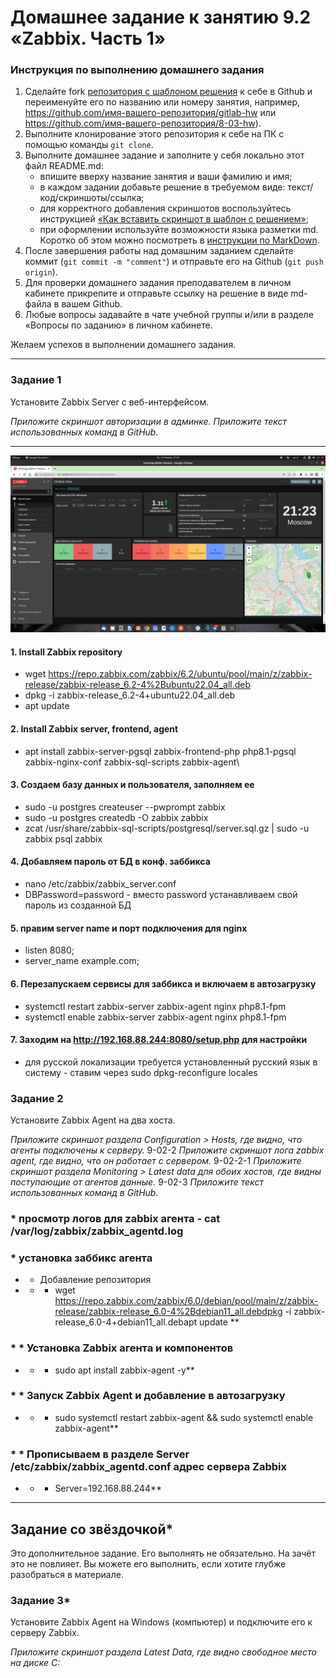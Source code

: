 # Домашнее задание к занятию 9.2 «Zabbix. Часть 1»

### Инструкция по выполнению домашнего задания

1. Сделайте fork [репозитория c шаблоном решения](https://github.com/netology-code/sys-pattern-homework) к себе в Github и переименуйте его по названию или номеру занятия, например, https://github.com/имя-вашего-репозитория/gitlab-hw или https://github.com/имя-вашего-репозитория/8-03-hw).
2. Выполните клонирование этого репозитория к себе на ПК с помощью команды `git clone`.
3. Выполните домашнее задание и заполните у себя локально этот файл README.md:
   * впишите вверху название занятия и ваши фамилию и имя;
   * в каждом задании добавьте решение в требуемом виде: текст/код/скриншоты/ссылка;
   * для корректного добавления скриншотов воспользуйтесь инструкцией [«Как вставить скриншот в шаблон с решением»](https://github.com/netology-code/sys-pattern-homework/blob/main/screen-instruction.md);
   * при оформлении используйте возможности языка разметки md. Коротко об этом можно посмотреть в [инструкции по MarkDown](https://github.com/netology-code/sys-pattern-homework/blob/main/md-instruction.md).
4. После завершения работы над домашним заданием сделайте коммит (`git commit -m "comment"`) и отправьте его на Github (`git push origin`).
5. Для проверки домашнего задания преподавателем в личном кабинете прикрепите и отправьте ссылку на решение в виде md-файла в вашем Github.
6. Любые вопросы задавайте в чате учебной группы и/или в разделе «Вопросы по заданию» в личном кабинете.

Желаем успехов в выполнении домашнего задания.

---

### Задание 1

Установите Zabbix Server с веб-интерфейсом.

*Приложите скриншот авторизации в админке.*
*Приложите текст использованных команд в GitHub.*

---
![alt_text](https://github.com/ivanmalyshev/9-hw/blob/srlb-14/files/hw-9.02-2.png)

#### 1. Install Zabbix repository
  * wget https://repo.zabbix.com/zabbix/6.2/ubuntu/pool/main/z/zabbix-release/zabbix-release_6.2-4%2Bubuntu22.04_all.deb
  * dpkg -i zabbix-release_6.2-4+ubuntu22.04_all.deb
  * apt update

#### 2. Install Zabbix server, frontend, agent
  * apt install zabbix-server-pgsql zabbix-frontend-php php8.1-pgsql zabbix-nginx-conf zabbix-sql-scripts zabbix-agent\

#### 3. Создаем базу данных и пользователя, заполняем ее
  * sudo -u postgres createuser --pwprompt zabbix
  * sudo -u postgres createdb -O zabbix zabbix
  * zcat /usr/share/zabbix-sql-scripts/postgresql/server.sql.gz | sudo -u zabbix psql zabbix

#### 4. Добавляем пароль от БД в конф. заббикса
  * nano /etc/zabbix/zabbix_server.conf
  * DBPassword=password - вместо password устанавливаем свой пароль из созданной БД
#### 5. правим server name и порт подключения для nginx
  * listen 8080;
  * server_name example.com;

#### 6. Перезапускаем сервисы для заббикса и включаем в автозагрузку
  * systemctl restart zabbix-server zabbix-agent nginx php8.1-fpm
  * systemctl enable zabbix-server zabbix-agent nginx php8.1-fpm

#### 7. Заходим на http://192.168.88.244:8080/setup.php для настройки
  * для русской локализации требуется установленный русский язык в систему - ставим через sudo dpkg-reconfigure locales

### Задание 2

Установите Zabbix Agent на два хоста.

*Приложите скриншот раздела Configuration > Hosts, где видно, что агенты подключены к серверу.*
9-02-2
*Приложите скриншот лога zabbix agent, где видно, что он работает с сервером.*
9-02-2-1
*Приложите скриншот раздела Monitoring > Latest data для обоих хостов, где видны поступающие от агентов данные.*
9-02-3
*Приложите текст использованных команд в GitHub.*
### * просмотр логов для zabbix агента - **cat /var/log/zabbix/zabbix_agentd.log**
### * установка заббикс агента
* * Добавление репозитория
* * * wget https://repo.zabbix.com/zabbix/6.0/debian/pool/main/z/zabbix-release/zabbix-release_6.0-4%2Bdebian11_all.debdpkg -i zabbix-release_6.0-4+debian11_all.debapt update **
### * * Установка Zabbix агента и компонентов
* * * sudo apt install zabbix-agent -y**
### * * Запуск Zabbix Agent и добавление в автозагрузку
* * * sudo systemctl restart zabbix-agent && sudo systemctl enable zabbix-agent**
### * * Прописываем в разделе Server /etc/zabbix/zabbix_agentd.conf адрес сервера Zabbix
* * * Server=192.168.88.244**


---

## Задание со звёздочкой*

Это дополнительное задание. Его выполнять не обязательно. На зачёт это не повлияет. Вы можете его выполнить, если хотите глубже разобраться в материале.

### Задание 3*

Установите Zabbix Agent на Windows (компьютер) и подключите его к серверу Zabbix.

*Приложите скриншот раздела Latest Data, где видно свободное место на диске C:*
